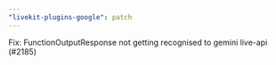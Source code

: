 ```yaml
---
"livekit-plugins-google": patch
---
```


Fix: FunctionOutputResponse not getting recognised to gemini live-api (#2185)
